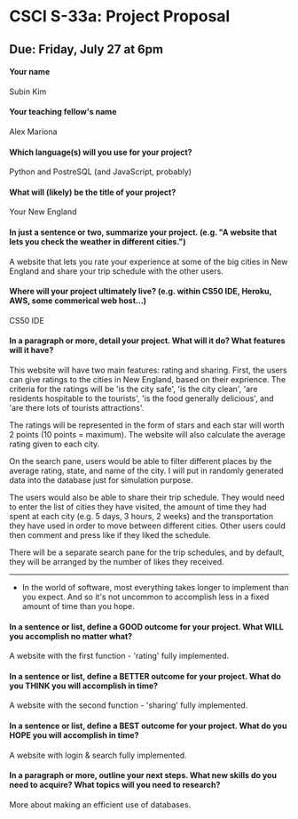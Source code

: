 # CSCI S-33a: Project Proposal
## Due: Friday, July 27 at 6pm

#### Your name

Subin Kim

#### Your teaching fellow's name

Alex Mariona

#### Which language(s) will you use for your project?

Python and PostreSQL (and JavaScript, probably)

#### What will (likely) be the title of your project?

Your New England

#### In just a sentence or two, summarize your project. (e.g. "A website that lets you check the weather in different cities.")

A website that lets you rate your experience at some of the big cities in New England and share your trip schedule
with the other users.

#### Where will your project ultimately live? (e.g. within CS50 IDE, Heroku, AWS, some commerical web host...)

CS50 IDE

#### In a paragraph or more, detail your project. What will it do? What features will it have?

This website will have two main features: rating and sharing. First, the users can give ratings to the cities in
New England, based on their exprience. The criteria for the ratings will be 'is the city safe', 'is the city clean',
'are residents hospitable to the tourists', 'is the food generally delicious', and 'are there lots of tourists attractions'.

The ratings will be represented in the form of stars and each star will worth 2 points (10 points = maximum). The website will
also calculate the average rating given to each city.

On the search pane, users would be able to filter different places by the average rating, state, and name of the city.
I will put in randomly generated data into the database just for simulation purpose.

The users would also be able to share their trip schedule. They would need to enter the list of cities they have visited,
the amount of time they had spent at each city (e.g. 5 days, 3 hours, 2 weeks) and the transportation they have used in
order to move between different cities. Other users could then comment and press like if they liked the schedule.

There will be a separate search pane for the trip schedules, and by default, they will be arranged by the number of likes
they received.

<hr>

- In the world of software, most everything takes longer to implement than you expect. And so it's not uncommon to accomplish less in a fixed amount of time than you hope.

#### In a sentence or list, define a GOOD outcome for your project. What WILL you accomplish no matter what?

A website with the first function - 'rating' fully implemented.

#### In a sentence or list, define a BETTER outcome for your project. What do you THINK you will accomplish in time?

A website with the second function - 'sharing' fully implemented.

#### In a sentence or list, define a BEST outcome for your project. What do you HOPE you will accomplish in time?

A website with login & search fully implemented.

#### In a paragraph or more, outline your next steps. What new skills do you need to acquire? What topics will you need to research?

More about making an efficient use of databases.
